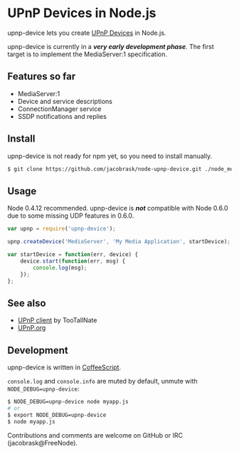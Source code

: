 UPnP Devices in Node.js
=======================

upnp-device lets you create [UPnP Devices](http://upnp.org/sdcps-and-certification/standards/sdcps/) in Node.js.

upnp-device is currently in a ___very early development phase___. The first target is to implement the MediaServer:1 specification.

Features so far
---------------

* MediaServer:1
 * Device and service descriptions
 * ConnectionManager service
* SSDP notifications and replies


Install
-------

upnp-device is not ready for npm yet, so you need to install manually.

```bash
$ git clone https://github.com/jacobrask/node-upnp-device.git ./node_modules/upnp-device
```

Usage
-----

Node 0.4.12 recommended. upnp-device is ___not___ compatible with Node 0.6.0 due to some missing UDP features in 0.6.0.

```javascript
var upnp = require('upnp-device');

upnp.createDevice('MediaServer', 'My Media Application', startDevice);

var startDevice = function(err, device) {
    device.start(function(err, msg) {
        console.log(msg);
    });
};
```

See also
--------

 * [UPnP client](https://github.com/TooTallNate/node-upnp-client) by TooTallNate
 * [UPnP.org](http://upnp.org)

Development
-----------

upnp-device is written in [CoffeeScript](http://coffeescript.org).

`console.log` and `console.info` are muted by default, unmute with `NODE_DEBUG=upnp-device`:

```bash
$ NODE_DEBUG=upnp-device node myapp.js
# or
$ export NODE_DEBUG=upnp-device
$ node myapp.js
```

Contributions and comments are welcome on GitHub or IRC (jacobrask@FreeNode).
